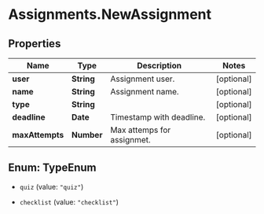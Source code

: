 # Assignments.NewAssignment

## Properties

Name | Type | Description | Notes
------------ | ------------- | ------------- | -------------
**user** | **String** | Assignment user. | [optional] 
**name** | **String** | Assignment name. | [optional] 
**type** | **String** |  | [optional] 
**deadline** | **Date** | Timestamp with deadline. | [optional] 
**maxAttempts** | **Number** | Max attemps for assignmet. | [optional] 



## Enum: TypeEnum


* `quiz` (value: `"quiz"`)

* `checklist` (value: `"checklist"`)




